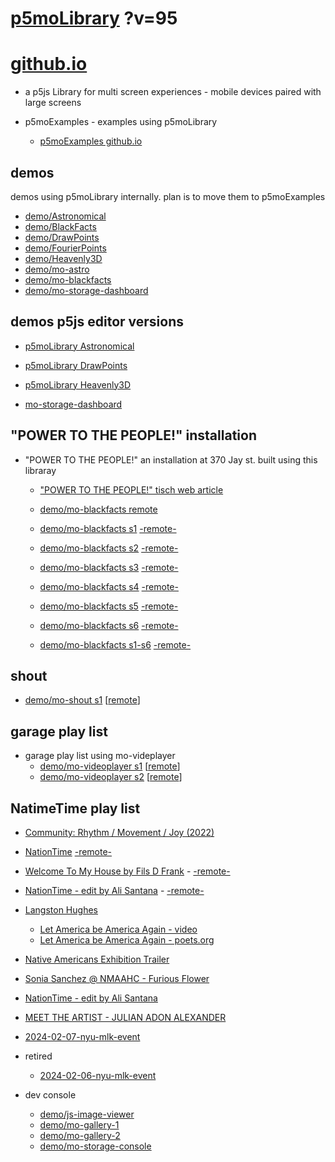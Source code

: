 # [p5moLibrary](https://github.com/molab-itp/p5moLibrary) ?v=95

# [github.io](https://molab-itp.github.io/p5moLibrary/src?v=95)

- a p5js Library for multi screen experiences - mobile devices paired with large screens

- p5moExamples - examples using p5moLibrary

  - [ p5moExamples github.io ](https://molab-itp.github.io/p5moExamples)

## demos

demos using p5moLibrary internally. plan is to move them to p5moExamples

- [demo/Astronomical](demo/Astronomical?v=95)
- [demo/BlackFacts](demo/BlackFacts?v=95)
- [demo/DrawPoints](demo/DrawPoints?v=95)
- [demo/FourierPoints](demo/FourierPoints?v=95)
- [demo/Heavenly3D](demo/Heavenly3D?v=95)
- [demo/mo-astro](demo/mo-astro?v=95)
- [demo/mo-blackfacts](demo/mo-blackfacts?v=95)
- [demo/mo-storage-dashboard](demo/mo-storage-dashboard?v=95)

## demos p5js editor versions

- [p5moLibrary Astronomical](https://editor.p5js.org/jht9629-nyu/sketches/iIIAb8KIDr)

- [p5moLibrary DrawPoints](https://editor.p5js.org/jht9629-nyu/sketches/TQyVoswjQ)

- [p5moLibrary Heavenly3D](https://editor.p5js.org/jht9629-nyu/sketches/6VM5IMP4m)

- [mo-storage-dashboard](https://editor.p5js.org/jht9629-nyu/sketches/Osz28nOS9)

## "POWER TO THE PEOPLE!" installation

- "POWER TO THE PEOPLE!" an installation at 370 Jay st. built using this libraray

  - ["POWER TO THE PEOPLE!" tisch web article](https://tisch.nyu.edu/itp/news/spring-2024/community-facing-interactive-installations-on-the-ground-floor-o)

  - [demo/mo-blackfacts remote](demo/mo-blackfacts?v=95)
  - [demo/mo-blackfacts s1](demo/mo-blackfacts?v=95&group=s1&qrcode=mo-blackfacts-qrcode-1.png) [-remote-](demo/mo-blackfacts?v=95&group=s1)
  - [demo/mo-blackfacts s2](demo/mo-blackfacts?v=95&group=s2&qrcode=mo-blackfacts-qrcode-2.png) [-remote-](demo/mo-blackfacts?v=95&group=s2)
  - [demo/mo-blackfacts s3](demo/mo-blackfacts?v=95&group=s3&qrcode=mo-blackfacts-qrcode-3.png) [-remote-](demo/mo-blackfacts?v=95&group=s3)
  - [demo/mo-blackfacts s4](demo/mo-blackfacts?v=95&group=s4&qrcode=mo-blackfacts-qrcode-4.png) [-remote-](demo/mo-blackfacts?v=95&group=s4)
  - [demo/mo-blackfacts s5](demo/mo-blackfacts?v=95&group=s5&qrcode=mo-blackfacts-qrcode-5.png) [-remote-](demo/mo-blackfacts?v=95&group=s5)
  - [demo/mo-blackfacts s6](demo/mo-blackfacts?v=95&group=s6&qrcode=mo-blackfacts-qrcode-6.png) [-remote-](demo/mo-blackfacts?v=95&group=s6)
  - [demo/mo-blackfacts s1-s6](demo/mo-blackfacts?v=95&group=s1,s2,s3,s4,s5,s6&qrcode=mo-blackfacts-qrcode-1-6.png) [-remote-](demo/mo-blackfacts?v=95&group=s1,s2,s3,s4,s5,s6)

## shout

- [demo/mo-shout s1](demo/mo-shout?v=95&group=s1&qrcode=mo-shout-qrcode-1.png) [[remote](qrcode/mo-shout.html?v=95&group=s1)]
<!-- https://molab-itp.github.io/p5moLibrary/src/qrcode/mo-shout.html?group=s1 -->

## garage play list

- garage play list using mo-videplayer
  - [demo/mo-videoplayer s1](demo/mo-videoplayer?v=95&group=s1&qrcode=mo-videoplayer-qrcode-1.png)
    [[remote](qrcode/mo-videoplayer.html?v=95&group=s1)]
  - [demo/mo-videoplayer s2](demo/mo-videoplayer?v=95&group=s2&qrcode=mo-videoplayer-qrcode-2.png)
    [[remote](qrcode/mo-videoplayer.html?v=95&group=s2)]

## NatimeTime play list

- [Community: Rhythm / Movement / Joy (2022)](demo/mo-videoplayer/index.html?playlist=8HfVf69nUX0)

- [NationTime](demo/mo-videoplayer/index.html?qrcode=NationTime.png) [-remote-](demo/mo-videoplayer/index.html)

- [Welcome To My House by Fils D Frank](demo/mo-videoplayer/?playlist=kinLtCLHYvo&title=Welcome%20To%20My%20House%20by%20Fils%20D%20Frank&qrcode=NationTime.png) - [-remote-](demo/mo-videoplayer/?playlist=kinLtCLHYvo&title=Welcome%20To%20My%20House%20by%20Fils%20D%20Frank)

- [NationTime - edit by Ali Santana](demo/mo-videoplayer/?playlist=-UtKxghWlvY&title=NationTime%20-%20ELUCID%20-%20BETAMAX&qrcode=NationTime.png) - [-remote-](demo/mo-videoplayer/?playlist=-UtKxghWlvY&title=NationTime%20-%20ELUCID%20-%20BETAMAX)

- [Langston Hughes ](demo/BlackFacts?playlist=XzI3huqpCi4)

  - [Let America be America Again - video](demo/mo-blackfacts?playlist=CFNM8GB_Yp0&title=%E2%98%85)
  - [Let America be America Again - poets.org](https://poets.org/poem/let-america-be-america-again)

- [Native Americans Exhibition Trailer](demo/BlackFacts?playlist=hpjNGTYvpxw)

- [Sonia Sanchez @ NMAAHC - Furious Flower](demo/mo-blackfacts?playlist=FNLp8e-cfgk&title=Sonia%20Sanchez)

- [NationTime - edit by Ali Santana](demo/mo-videoplayer?playlist=-UtKxghWlvY&title=NationTime%20-%20ELUCID%20-%20BETAMAX&qrcode=NationTime.png)

- [MEET THE ARTIST - JULIAN ADON ALEXANDER](demo/mo-blackfacts?playlist=wk0La_2igws&title=MEET%20THE%20ARTIST%20-%20JULIAN%20ADON%20ALEXANDE%20-%20What%20it%20is&qrcode=JULIAN.png)

- [2024-02-07-nyu-mlk-event](demo/mo-blackfacts?playlist=lG758MniLYg&qrcode=annoucement-01.png&title=2024-02-07-nyu-mlk-event)

- retired

  - [2024-02-06-nyu-mlk-event](demo/mo-blackfacts?playlist=zbRz5xTaLYI&qrcode=annoucement-01.png&title=2024-02-06-nyu-mlk-event)
  <!-- - [Weapons of White Destruction - TJ](demo/mo-blackfacts?playlist=ob8YQPGJiHY&title=Weapons%20of%20White%20Destruction%20-%20TJ&&qrcode=TJ.png) -->

- dev console

  - [demo/js-image-viewer](demo/js-image-viewer?v=95)
  - [demo/mo-gallery-1](demo/mo-gallery-1?v=95)
  - [demo/mo-gallery-2](demo/mo-gallery-2?v=95)
  - [demo/mo-storage-console](demo/mo-storage-console?v=95)

<!--

- retired
  - [demo/mo-astro-host-0](demo/mo-astro-host-0?v=95)
  - [demo/mo-astro-host-1](demo/mo-astro-host-1?v=95)
  - [demo/mo-astro-remote-0](demo/mo-astro-remote-0?v=95)
  - [demo/mo-astro-remote-1](demo/mo-astro-remote-1?v=95)

  - [demo/mo-blackfacts-host](demo/mo-blackfacts-host?v=95)
  - [demo/mo-blackfacts-remote](demo/mo-blackfacts-remote?v=95)

# https://www.youtube.com/watch?v=hpjNGTYvpxw
# The Land Carries Our Ancestors: Contemporary Art by Native Americans Exhibition Trailer

 -->
